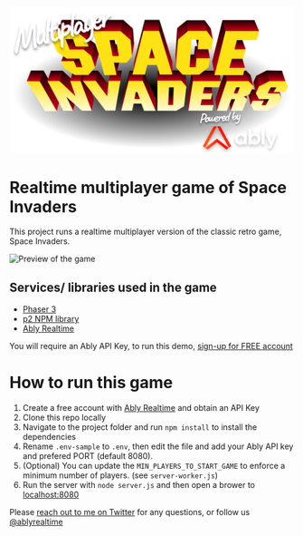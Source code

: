 ![](./public/space-invaders-hero.svg)

# Realtime multiplayer game of Space Invaders

This project runs a realtime multiplayer version of the classic retro game, Space Invaders.

![Preview of the game](https://user-images.githubusercontent.com/5900152/84092843-7ea1ce80-a9f0-11ea-809d-41cd20fb8e59.gif)

## Services/ libraries used in the game

- [Phaser 3](https://phaser.io)
- [p2 NPM library](https://www.npmjs.com/package/p2)
- [Ably Realtime](https://www.ably.com) 

You will require an Ably API Key, to run this demo, [sign-up for FREE account](https://ably.com/sign-up)

# How to run this game

1. Create a free account with [Ably Realtime](https://www.ably.io) and obtain an API Key
1. Clone this repo locally
1. Navigate to the project folder and run `npm install` to install the dependencies
1. Rename `.env-sample` to `.env`, then edit the file and add your Ably API key and prefered PORT (default 8080).
1. (Optional) You can update the `MIN_PLAYERS_TO_START_GAME` to enforce a minimum number of players. (see `server-worker.js`)
1. Run the server with `node server.js` and then open a brower to [localhost:8080](http://localhost:8080)

Please [reach out to me on Twitter](https://www.twitter.com/Srushtika) for any questions, 
or follow us [@ablyrealtime](https://twitter.com/ablyrealtime)

